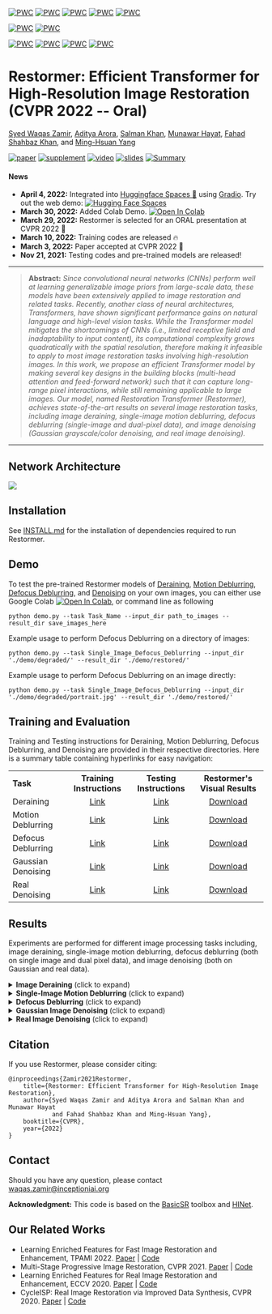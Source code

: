 
[![PWC](https://img.shields.io/endpoint.svg?url=https://paperswithcode.com/badge/restormer-efficient-transformer-for-high/single-image-deraining-on-test100)](https://paperswithcode.com/sota/single-image-deraining-on-test100?p=restormer-efficient-transformer-for-high)
[![PWC](https://img.shields.io/endpoint.svg?url=https://paperswithcode.com/badge/restormer-efficient-transformer-for-high/single-image-deraining-on-rain100h)](https://paperswithcode.com/sota/single-image-deraining-on-rain100h?p=restormer-efficient-transformer-for-high)
[![PWC](https://img.shields.io/endpoint.svg?url=https://paperswithcode.com/badge/restormer-efficient-transformer-for-high/single-image-deraining-on-rain100l)](https://paperswithcode.com/sota/single-image-deraining-on-rain100l?p=restormer-efficient-transformer-for-high)
[![PWC](https://img.shields.io/endpoint.svg?url=https://paperswithcode.com/badge/restormer-efficient-transformer-for-high/single-image-deraining-on-test1200)](https://paperswithcode.com/sota/single-image-deraining-on-test1200?p=restormer-efficient-transformer-for-high)
[![PWC](https://img.shields.io/endpoint.svg?url=https://paperswithcode.com/badge/restormer-efficient-transformer-for-high/single-image-deraining-on-test2800)](https://paperswithcode.com/sota/single-image-deraining-on-test2800?p=restormer-efficient-transformer-for-high)

[![PWC](https://img.shields.io/endpoint.svg?url=https://paperswithcode.com/badge/restormer-efficient-transformer-for-high/image-denoising-on-sidd)](https://paperswithcode.com/sota/image-denoising-on-sidd?p=restormer-efficient-transformer-for-high)
[![PWC](https://img.shields.io/endpoint.svg?url=https://paperswithcode.com/badge/restormer-efficient-transformer-for-high/image-denoising-on-dnd)](https://paperswithcode.com/sota/image-denoising-on-dnd?p=restormer-efficient-transformer-for-high)

[![PWC](https://img.shields.io/endpoint.svg?url=https://paperswithcode.com/badge/restormer-efficient-transformer-for-high/deblurring-on-gopro)](https://paperswithcode.com/sota/deblurring-on-gopro?p=restormer-efficient-transformer-for-high)
[![PWC](https://img.shields.io/endpoint.svg?url=https://paperswithcode.com/badge/restormer-efficient-transformer-for-high/deblurring-on-hide-trained-on-gopro)](https://paperswithcode.com/sota/deblurring-on-hide-trained-on-gopro?p=restormer-efficient-transformer-for-high)
[![PWC](https://img.shields.io/endpoint.svg?url=https://paperswithcode.com/badge/restormer-efficient-transformer-for-high/deblurring-on-realblur-r-trained-on-gopro)](https://paperswithcode.com/sota/deblurring-on-realblur-r-trained-on-gopro?p=restormer-efficient-transformer-for-high)
[![PWC](https://img.shields.io/endpoint.svg?url=https://paperswithcode.com/badge/restormer-efficient-transformer-for-high/deblurring-on-realblur-j-trained-on-gopro)](https://paperswithcode.com/sota/deblurring-on-realblur-j-trained-on-gopro?p=restormer-efficient-transformer-for-high)



# Restormer: Efficient Transformer for High-Resolution Image Restoration (CVPR 2022 -- Oral)

[Syed Waqas Zamir](https://scholar.google.es/citations?user=WNGPkVQAAAAJ&hl=en), [Aditya Arora](https://adityac8.github.io/), [Salman Khan](https://salman-h-khan.github.io/), [Munawar Hayat](https://scholar.google.com/citations?user=Mx8MbWYAAAAJ&hl=en), [Fahad Shahbaz Khan](https://scholar.google.es/citations?user=zvaeYnUAAAAJ&hl=en), and [Ming-Hsuan Yang](https://scholar.google.com/citations?user=p9-ohHsAAAAJ&hl=en)

[![paper](https://img.shields.io/badge/arXiv-Paper-<COLOR>.svg)](https://arxiv.org/abs/2111.09881)
[![supplement](https://img.shields.io/badge/Supplementary-Material-red)](https://drive.google.com/file/d/1oKGON8vG4uDWMmZKqHeTMnFowhOubifK/view?usp=sharing)
[![video](https://img.shields.io/badge/Video-Presentation-F9D371)](https://www.youtube.com/watch?v=3mqu6N4_0pY&t)
[![slides](https://img.shields.io/badge/Presentation-Slides-B762C1)](https://drive.google.com/file/d/19wKhnQtr3mcD6IsLj0ZFSwCgIRKUkDQJ/view?usp=sharing)
[![Summary](https://img.shields.io/badge/Summary-Slide-87CEEB)](https://drive.google.com/file/d/1wyKAMLzJpDqHiF6AMsmnmGQC241GyT8q/view?usp=sharing)


#### News
- **April 4, 2022:** Integrated into [Huggingface Spaces 🤗](https://huggingface.co/spaces) using [Gradio](https://github.com/gradio-app/gradio). Try out the web demo: [![Hugging Face Spaces](https://img.shields.io/badge/%F0%9F%A4%97%20Hugging%20Face-Spaces-blue)](https://huggingface.co/spaces/swzamir/Restormer)
- **March 30, 2022:** Added Colab Demo. [![Open In Colab](https://colab.research.google.com/assets/colab-badge.svg)](https://colab.research.google.com/drive/1C2818h7KnjNv4R1sabe14_AYL7lWhmu6?usp=sharing)
- **March 29, 2022:** Restormer is selected for an ORAL presentation at CVPR 2022 :dizzy:
- **March 10, 2022:** Training codes are released :fire:
- **March 3, 2022:** Paper accepted at CVPR 2022 :tada: 
- **Nov 21, 2021:** Testing codes and pre-trained models are released!

<hr />

> **Abstract:** *Since convolutional neural networks (CNNs) perform well at learning generalizable image priors from large-scale data, these models have been extensively applied to image restoration and related tasks. Recently, another class of neural architectures, Transformers, have shown significant performance gains on natural language and high-level vision tasks. While the Transformer model mitigates the shortcomings of CNNs (i.e., limited receptive field and inadaptability to input content), its computational complexity grows quadratically with the spatial resolution, therefore making it infeasible to apply to most image restoration tasks involving high-resolution images. In this work, we propose an efficient Transformer model by making several key designs in the building blocks (multi-head attention and feed-forward network) such that it can capture long-range pixel interactions, while still remaining applicable to large images. Our model, named Restoration Transformer (Restormer), achieves state-of-the-art results on several image restoration tasks, including image deraining, single-image motion deblurring, defocus deblurring (single-image and dual-pixel data), and image denoising (Gaussian grayscale/color denoising, and real image denoising).* 
<hr />

## Network Architecture

<img src = "https://i.imgur.com/ulLoEig.png"> 

## Installation

See [INSTALL.md](INSTALL.md) for the installation of dependencies required to run Restormer.

## Demo

To test the pre-trained Restormer models of [Deraining](https://drive.google.com/drive/folders/1ZEDDEVW0UgkpWi-N4Lj_JUoVChGXCu_u), [Motion Deblurring](https://drive.google.com/drive/folders/1czMyfRTQDX3j3ErByYeZ1PM4GVLbJeGK), [Defocus Deblurring](https://drive.google.com/drive/folders/1bRBG8DG_72AGA6-eRePvChlT5ZO4cwJ4?usp=sharing), and [Denoising](https://drive.google.com/drive/folders/1Qwsjyny54RZWa7zC4Apg7exixLBo4uF0) on your own images, you can either use Google Colab [![Open In Colab](https://colab.research.google.com/assets/colab-badge.svg)](https://colab.research.google.com/drive/1C2818h7KnjNv4R1sabe14_AYL7lWhmu6?usp=sharing), or command line as following
```
python demo.py --task Task_Name --input_dir path_to_images --result_dir save_images_here
```
Example usage to perform Defocus Deblurring on a directory of images:
```
python demo.py --task Single_Image_Defocus_Deblurring --input_dir './demo/degraded/' --result_dir './demo/restored/'
```
Example usage to perform Defocus Deblurring on an image directly:
```
python demo.py --task Single_Image_Defocus_Deblurring --input_dir './demo/degraded/portrait.jpg' --result_dir './demo/restored/'
```

## Training and Evaluation

Training and Testing instructions for Deraining, Motion Deblurring, Defocus Deblurring, and Denoising are provided in their respective directories. Here is a summary table containing hyperlinks for easy navigation:

<table>
  <tr>
    <th align="left">Task</th>
    <th align="center">Training Instructions</th>
    <th align="center">Testing Instructions</th>
    <th align="center">Restormer's Visual Results</th>
  </tr>
  <tr>
    <td align="left">Deraining</td>
    <td align="center"><a href="Deraining/README.md#training">Link</a></td>
    <td align="center"><a href="Deraining/README.md#evaluation">Link</a></td>
    <td align="center"><a href="https://drive.google.com/drive/folders/1HcLc6v03q_sP_lRPcl7_NJmlB9f48TWU?usp=sharing">Download</a></td>
  </tr>
  <tr>
    <td>Motion Deblurring</td>
    <td align="center"><a href="Motion_Deblurring/README.md#training">Link</a></td>
    <td align="center"><a href="Motion_Deblurring/README.md#evaluation">Link</a></td>
    <td align="center"><a href="https://drive.google.com/drive/folders/1qla3HEOuGapv1hqBwXEMi2USFPB2qmx_?usp=sharing">Download</a></td>
  </tr>
  <tr>
    <td>Defocus Deblurring</td>
    <td align="center"><a href="Defocus_Deblurring/README.md#training">Link</a></td>
    <td align="center"><a href="Defocus_Deblurring/README.md#evaluation">Link</a></td>
    <td align="center"><a href="https://drive.google.com/drive/folders/1V_pLc9CZFe4vN7c4SxtXsXKi2FnLUt98?usp=sharing">Download</a></td>
  </tr>
  <tr>
    <td>Gaussian Denoising</td>
    <td align="center"><a href="Denoising/README.md#training">Link</a></td>
    <td align="center"><a href="Denoising/README.md#evaluation">Link</a></td>
    <td align="center"><a href="https://drive.google.com/drive/folders/1rEAHUBkA9uCe9Q0AzI5zkYxePSgxYDEG?usp=sharing">Download</a></td>
  </tr>
  <tr>
    <td>Real Denoising</td>
    <td align="center"><a href="Denoising/README.md#training-1">Link</a></td>
    <td align="center"><a href="Denoising/README.md#evaluation-1">Link</a></td>
    <td align="center"><a href="https://drive.google.com/file/d/1CsEiN6R0hlmEoSTyy48nnhfF06P5aRR7/view?usp=sharing">Download</a></td>
  </tr>
</table>

## Results
Experiments are performed for different image processing tasks including, image deraining, single-image motion deblurring, defocus deblurring (both on single image and dual pixel data), and image denoising (both on Gaussian and real data). 

<details>
<summary><strong>Image Deraining</strong> (click to expand) </summary>

<img src = "https://i.imgur.com/mMoqYJi.png"> 
</details>

<details>
<summary><strong>Single-Image Motion Deblurring</strong> (click to expand) </summary>

<p align="center"><img src = "https://i.imgur.com/htagDSl.png" width="400"></p></details>

<details>
<summary><strong>Defocus Deblurring</strong> (click to expand) </summary>

S: single-image defocus deblurring.
D: dual-pixel defocus deblurring.

<img src = "https://i.imgur.com/sfKnLG2.png"> 
</details>


<details>
<summary><strong>Gaussian Image Denoising</strong> (click to expand) </summary>

Top super-row: learning a single model to handle various noise levels.
Bottom super-row: training a separate model for each noise level.

<table>
  <tr>
    <td> <img src = "https://i.imgur.com/4vzV8Qy.png" width="400"> </td>
    <td> <img src = "https://i.imgur.com/Sx986Xs.png" width="500"> </td>
  </tr>
  <tr>
    <td><p align="center"><b>Grayscale</b></p></td>
    <td><p align="center"><b>Color</b></p></td>
  </tr>
</table>
</details>

<details>
<summary><strong>Real Image Denoising</strong> (click to expand) </summary>

<img src = "https://i.imgur.com/6v5PRxj.png">
</details>

## Citation
If you use Restormer, please consider citing:

    @inproceedings{Zamir2021Restormer,
        title={Restormer: Efficient Transformer for High-Resolution Image Restoration}, 
        author={Syed Waqas Zamir and Aditya Arora and Salman Khan and Munawar Hayat 
                and Fahad Shahbaz Khan and Ming-Hsuan Yang},
        booktitle={CVPR},
        year={2022}
    }


## Contact
Should you have any question, please contact waqas.zamir@inceptioniai.org


**Acknowledgment:** This code is based on the [BasicSR](https://github.com/xinntao/BasicSR) toolbox and [HINet](https://github.com/megvii-model/HINet). 

## Our Related Works
- Learning Enriched Features for Fast Image Restoration and Enhancement, TPAMI 2022. [Paper](https://www.waqaszamir.com/publication/zamir-2022-mirnetv2/) | [Code](https://github.com/swz30/MIRNetv2)
- Multi-Stage Progressive Image Restoration, CVPR 2021. [Paper](https://arxiv.org/abs/2102.02808) | [Code](https://github.com/swz30/MPRNet)
- Learning Enriched Features for Real Image Restoration and Enhancement, ECCV 2020. [Paper](https://arxiv.org/abs/2003.06792) | [Code](https://github.com/swz30/MIRNet)
- CycleISP: Real Image Restoration via Improved Data Synthesis, CVPR 2020. [Paper](https://arxiv.org/abs/2003.07761) | [Code](https://github.com/swz30/CycleISP)
